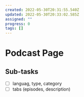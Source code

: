 ```yaml
---
created: 2022-05-30T20:31:55.540Z
updated: 2022-05-30T20:33:02.585Z
assigned: ""
progress: 0
tags: []
---
```


# Podcast Page

## Sub-tasks

- [ ] languag, type, category
- [ ] tabs (episodes, description)
